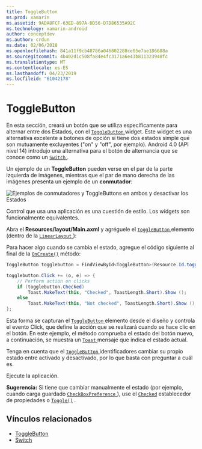 ```yaml
---
title: ToggleButton
ms.prod: xamarin
ms.assetid: 9ADA8FCF-63ED-897A-DD56-D7D86535A92C
ms.technology: xamarin-android
author: conceptdev
ms.author: crdun
ms.date: 02/06/2018
ms.openlocfilehash: 841a11f9cb48786a046802288ce05e7ae186688a
ms.sourcegitcommit: 4b402d1c508fa84e4fc3171a6e43b811323948fc
ms.translationtype: MT
ms.contentlocale: es-ES
ms.lasthandoff: 04/23/2019
ms.locfileid: "61042178"
---
```

# <a name="togglebutton"></a>ToggleButton

En esta sección, creará un botón que se utiliza específicamente para alternar entre dos Estados, con el [ `ToggleButton` ](https://developer.xamarin.com/api/type/Android.Widget.ToggleButton/) widget. Este widget es una alternativa excelente a botones de opción si tiene dos estados simple que son mutuamente excluyentes ("on" y "off", por ejemplo). Android 4.0 (API nivel 14) introdujo una alternativa para el botón de alternancia que se conoce como un [ `Switch` ](https://developer.xamarin.com/api/type/Android.Widget.Switch/).

Un ejemplo de un **ToggleButton** pueden verse en el par de la parte izquierda de imágenes, mientras que el par de mano derecha de las imágenes presenta un ejemplo de un **conmutador**:

![Ejemplos de conmutadores y ToggleButtons en ambos y desactivar los Estados](toggle-button-images/togglebutton-switch.png)  

Control que usa una aplicación es una cuestión de estilo. Los widgets son funcionalmente equivalentes.

Abra el **Resources/layout/Main.axml** y agréguele el [ `ToggleButton` ](https://developer.xamarin.com/api/type/Android.Widget.ToggleButton/) elemento (dentro de la [ `LinearLayout` ](https://developer.xamarin.com/api/type/Android.Widget.LinearLayout/)):

Para hacer algo cuando se cambia el estado, agregue el código siguiente al final de la [`OnCreate()`](https://developer.xamarin.com/api/member/Android.App.Activity.OnCreate/p/Android.OS.Bundle/Android.OS.PersistableBundle)
método:

```csharp
ToggleButton togglebutton = FindViewById<ToggleButton>(Resource.Id.togglebutton);

togglebutton.Click += (o, e) => {
    // Perform action on clicks
    if (togglebutton.Checked)
        Toast.MakeText(this, "Checked", ToastLength.Short).Show ();
    else
        Toast.MakeText(this, "Not checked", ToastLength.Short).Show ();
};
```

Esta forma se capturan el [ `ToggleButton` ](https://developer.xamarin.com/api/type/Android.Widget.ToggleButton/) elemento desde el diseño y controla el evento Click, que define la acción que se realizará cuando se hace clic en el botón. En este ejemplo, el método comprueba el estado del botón nuevo, a continuación, se muestra un [ `Toast` ](https://developer.xamarin.com/api/type/Android.Widget.Toast/) mensaje que indica el estado actual.

Tenga en cuenta que el [ `ToggleButton` ](https://developer.xamarin.com/api/type/Android.Widget.ToggleButton/) identificadores cambiar su propio estado entre activado y desactivado, por lo que basta con preguntar a cuál es.

Ejecute la aplicación.


**Sugerencia:** Si tiene que cambiar manualmente el estado (por ejemplo, cuando carga guardado [ `CheckBoxPreference` ](https://developer.xamarin.com/api/type/Android.Preferences.CheckBoxPreference/)), use el [`Checked`](https://developer.xamarin.com/api/property/Android.Widget.CompoundButton.Checked/)
establecedor de propiedades o [`Toggle()`](https://developer.xamarin.com/api/member/Android.Widget.CompoundButton.Toggle/)
.


## <a name="related-links"></a>Vínculos relacionados

- [ToggleButton](https://developer.android.com/reference/android/widget/ToggleButton.html)
- [Switch](https://developer.android.com/reference/android/widget/Switch.html)
